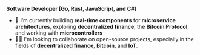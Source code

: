 **Software Developer [Go, Rust, JavaScript, and C#]**

- 🌱 I’m currently building **real-time components** for **microservice architectures**, exploring **decentralized finance**, the **Bitcoin Protocol**, and working with **microcontrollers**  
- 👨‍💻 I'm looking to collaborate on open-source projects, especially in the fields of **decentralized finance**, **Bitcoin**, and **IoT**.  
